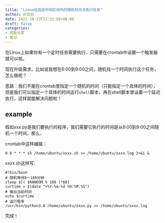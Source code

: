 ```yaml
---
title: "Linux在指定时间区间内的随机时间点执行任务"
author: 孙百乐
date: 2022-10-23T23:52:09+08:00
draft: false
categories: 
- 技能分享
- 笔记
---
```


在Linux上如果你有一个定时任务需要执行，只需要在crontab中设置一个触发器就可以啦。

现在升级需求，比如说我想在6:00到9:00之间，随机找一个时间执行这个任务，怎么做呢？

思路：我们不能在crontab里指定一个随机的时间（只能指定一个具体的时间），但是我们可以指定一个具体的时间运行`shell`脚本，再在shell脚本里设置一个延迟执行，这样就能解决问题啦！

## example

假如xxx.py是我们要执行的程序，我们需要它执行的时间是从6:00到9:00之间随机一个时间，那么，

crontab中这样编辑：

```
0 6 * * * sh /home/ubuntu/xxxx.sh >> /home/ubuntu/xxxx.log 2>&1 &
```

xxxx.sh这样写:

```shell
#!bin/bash
# 随机等待0～180分钟
sleep $[( $RANDOM % 180 )*60]
curtime = $(date "+%Y-%m-%d %H:%M:%S")
# 输出当前时间
echo $curtime
# 运行程序
/usr/bin/python3.8 /home/ubuntu/xxxx.py >> /home/ubuntu/xxxx.log 
```

完成！
